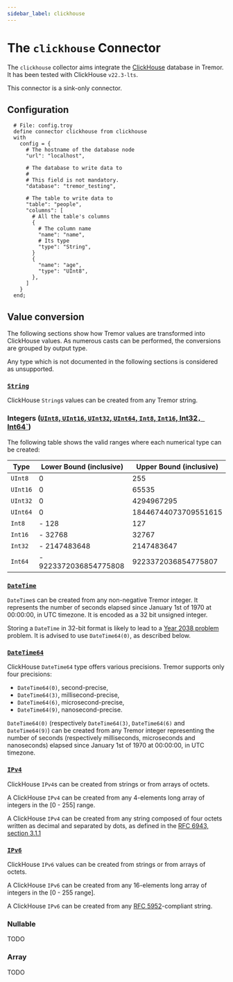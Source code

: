 ```yaml
---
sidebar_label: clickhouse
---
```


# The `clickhouse` Connector

The `clickhouse` collector aims integrate the [ClickHouse] database in Tremor. It has been tested with ClickHouse `v22.3-lts`.

[Clickhouse]: https://clickhouse.com/

This connector is a sink-only connector.

## Configuration

```troy
  # File: config.troy
  define connector clickhouse from clickhouse
  with
    config = {
      # The hostname of the database node
      "url": "localhost",

      # The database to write data to
      #
      # This field is not mandatory.
      "database": "tremor_testing",

      # The table to write data to
      "table": "people",
      "columns": [
        # All the table's columns
        {
          # The column name
          "name": "name",
          # Its type
          "type": "String",
        }
        {
          "name": "age",
          "type": "UInt8",
        },
      ]
    }
  end;
```

## Value conversion

The following sections show how Tremor values are transformed into ClickHouse values. As numerous casts can be performed, the conversions are grouped by output type.

Any type which is not documented in the following sections is considered as unsupported.

### [`String`][CString]

[CString]: https://clickhouse.com/docs/en/sql-reference/data-types/string

ClickHouse `String`s values can be created from any Tremor string.

### Integers ([`UInt8`, `UInt16`, `UInt32`, `UInt64`, `Int8`, `Int16`, Int32`, `Int64`][CNumerals])

[CNumerals]: https://clickhouse.com/docs/en/sql-reference/data-types/int-uint

The following table shows the valid ranges where each numerical type can be created:

| Type     | Lower Bound (inclusive) | Upper Bound (inclusive) |
| -------- | ----------------------- | ----------------------- |
| `UInt8`  | 0                       | 255                     |
| `UInt16` | 0                       | 65535                   |
| `UInt32` | 0                       | 4294967295              |
| `UInt64` | 0                       | 18446744073709551615    |
| `Int8`   | - 128                   | 127                     |
| `Int16`  | - 32768                 | 32767                   |
| `Int32`  | - 2147483648            | 2147483647              |
| `Int64`  | - 9223372036854775808   | 9223372036854775807     |

### [`DateTime`][CDateTime]

[CDateTime]: https://clickhouse.com/docs/en/sql-reference/data-types/datetime

`DateTime`s can be created from any non-negative Tremor integer. It represents the number of seconds elapsed since January 1st of 1970 at 00:00:00, in UTC timezone. It is encoded as a 32 bit unsigned integer.

Storing a `DateTime` in 32-bit format is likely to lead to a [Year 2038 problem][year-2038] problem. It is advised to use `DateTime64(0)`, as described below.

[year-2038]: https://en.wikipedia.org/wiki/Year_2038_problem


### [`DateTime64`][CDateTime64]

[CDateTime64]: https://clickhouse.com/docs/en/sql-reference/data-types/datetime64

ClickHouse `DateTime64` type offers various precisions. Tremor supports only four precisions:
  - `DateTime64(0)`, second-precise,
  - `DateTime64(3)`, millisecond-precise,
  - `DateTime64(6)`, microsecond-precise,
  - `DateTime64(9)`, nanosecond-precise.

`DateTime64(0)` (respectively `DateTime64(3)`, `DateTime64(6)` and `DateTime64(9)`) can be created from any Tremor integer representing the number of seconds (respectively milliseconds, microseconds and nanoseconds) elapsed since January 1st of 1970 at 00:00:00, in UTC timezone.

### [`IPv4`][CIPv4]

[CIPv4]: https://clickhouse.com/docs/en/sql-reference/data-types/domains/ipv4/

ClickHouse `IPv4`s can be created from strings or from arrays of octets.

A ClickHouse `IPv4` can be created from any 4-elements long array of integers in the [0 - 255] range.

A ClickHouse `IPv4` can be created from any string composed of four octets written as decimal and separated by dots, as defined in the [RFC 6943, section 3.1.1][rfc6943-1-1-1]

[rfc6943-1-1-1]: https://datatracker.ietf.org/doc/html/rfc6943#section-3.1.1


### [`IPv6`][CIPv6]

[CIPv6]: https://clickhouse.com/docs/en/sql-reference/data-types/domains/ipv4/

ClickHouse `IPv6` values can be created from strings or from arrays of octets.

A ClickHouse `IPv6` can be created from any 16-elements long array of integers in the [0 - 255 range].

A ClickHouse `IPv6` can be created from any [RFC 5952][rfc-5952]-compliant string.

[rfc-5952]: https://datatracker.ietf.org/doc/html/rfc5952


### Nullable

TODO

### Array

TODO
